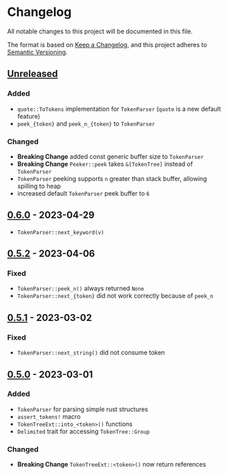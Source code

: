 # Changelog
All notable changes to this project will be documented in this file.

The format is based on [Keep a Changelog](https://keepachangelog.com/en/1.0.0/),
and this project adheres to [Semantic Versioning](https://semver.org/spec/v2.0.0.html).

## [Unreleased]
### Added
- `quote::ToTokens` implementation for `TokenParser` (`quote` is a new default feature)
- `peek_{token}` and `peek_n_{token}` to `TokenParser`

### Changed
- **Breaking Change** added const generic buffer size to `TokenParser`
- **Breaking Change** `Peeker::peek` takes `&[TokenTree]` instead of `TokenParser`
- `TokenParser` peeking supports `n` greater than stack buffer, allowing spilling to heap
- increased default `TokenParser` peek buffer to `6`

## [0.6.0] - 2023-04-29
- `TokenParser::next_keyword(v)`

## [0.5.2] - 2023-04-06
### Fixed
- `TokenParser::peek_n()` always returned `None`
- `TokenParser::next_{token}` did not work correctly because of `peek_n`

## [0.5.1] - 2023-03-02
### Fixed
- `TokenParser::next_string()` did not consume token

## [0.5.0] - 2023-03-01
### Added
- `TokenParser` for parsing simple rust structures
- `assert_tokens!` macro
- `TokenTreeExt::into_<token>()` functions 
- `Delimited` trait for accessing `TokenTree::Group`

### Changed
- **Breaking Change** `TokenTreeExt::<token>()` now return references

[unreleased]: https://github.com/ModProg/proc-macro-utils/compare/v0.6.0...HEAD
[0.6.0]: https://github.com/ModProg/proc-macro-utils/compare/v0.5.2...v0.6.0
[0.5.2]: https://github.com/ModProg/proc-macro-utils/compare/v0.5.1...v0.5.2
[0.5.1]: https://github.com/ModProg/proc-macro-utils/compare/v0.5.0...v0.5.1
[0.5.0]: https://github.com/ModProg/proc-macro-utils/compare/v0.4.0...v0.5.0
